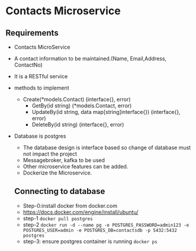 # Contacts Microservice

## Requirements

- Contacts MicroService
- A contact information to be maintained.(Name, Email,Address, ContactNo)
- It is a RESTful service
- methods to implement
  - Create(*models.Contact) (interface{}, error)
	- GetBy(id string) (*models.Contact, error)
	- UpdateBy(id string, data map[string]interface{}) (interface{}, error)
	- DeleteBy(id string) (interface{}, error)
- Database is postgres
  - The database design is interface based so change of database must not impact the project
  - Messagebroker, kafka to be used
  - Other microservice features can be added.
  - Dockerize the Microservice.
  
  ## Connecting to database

  - Step-0:install docker from docker.com
  - https://docs.docker.com/engine/install/ubuntu/
  - step-1 ```docker pull postgres```
  - step-2 ```docker run -d --name pg -e POSTGRES_PASSWORD=admin123 -e POSTGRES_USER=admin -e POSTGRES_DB=contactsdb -p 5432:5432 postgres```
  - step-3: ensure postgres container is running ```docker ps```

